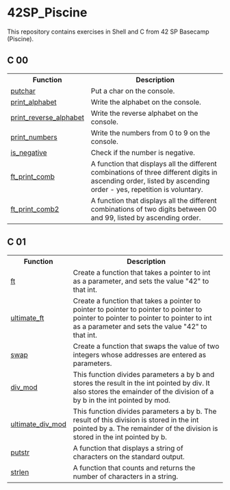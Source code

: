 # 42SP_Piscine
This repository contains exercises in Shell and C from 42 SP Basecamp (Piscine).

## C 00

<table>
  <tr>
    <th>Function</th>
    <th>Description</th>
  </tr>
  <tr>
    <td><a href="./c00/ex00/ft_putchar.c"> putchar </a></td>
    <td>Put a char on the console.</td>
  </tr>
  <tr>
    <td><a href="./c00/ex01/ft_print_alphabet.c"> print_alphabet </a></td>
    <td>Write the alphabet on the console.</td>
  </tr>
  <tr>
    <td><a href="./c00/ex02/ft_print_reverse_alphabet.c"> print_reverse_alphabet </a></td>
    <td>Write the reverse alphabet on the console.</td>
  </tr>
  <tr>
    <td><a href="./c00/ex03/ft_print_numbers.c"> print_numbers </a></td>
    <td>Write the numbers from 0 to 9 on the console.</td>
  </tr>
  <tr>
    <td><a href="./c00/ex04/ft_is_negative.c"> is_negative </a></td>
    <td>Check if the number is negative.</td>
  </tr>
  <tr>
    <td><a href="./c00/ex05/ft_print_comb.c"> ft_print_comb </a></td>
    <td>A function that displays all the different combinations of three different digits in ascending order, listed by ascending order - yes, repetition is voluntary.</td>
  </tr>
  <tr>
    <td><a href="./c00/ex06/ft_print_comb2.c"> ft_print_comb2 </a></td>
    <td>A function that displays all the different combinations of two digits between 00 and 99, listed by ascending order.</td>
  </tr>
</table>

## C 01

<table>
  <tr>
    <th>Function</th>
    <th>Description</th>
  </tr>
  <tr>
    <td><a href="./c01/ex00/ft_ft.c"> ft </a></td>
    <td>Create a function that takes a pointer to int as a parameter, and sets the value "42" to that int.</td>
  </tr>
  <tr>
    <td><a href="./c01/ex01/ft_ultimate_ft.c"> ultimate_ft </a></td>
    <td>Create a function that takes a pointer to pointer to pointer to pointer to pointer to pointer to pointer to pointer to pointer to int as a parameter and sets the value "42" to that int.</td>
  </tr>
  <tr>
    <td><a href="./c01/ex02/ft_swap.c"> swap </a></td>
    <td>Create a function that swaps the value of two integers whose addresses are entered as parameters.</td>
  </tr>
  <tr>
    <td><a href="./c01/ex03/ft_div_mod.c"> div_mod </a></td>
    <td>
	This function divides parameters a by b and stores the result in the int pointed by div. It also stores the  emainder of the division of a by b in the int pointed by mod.
	</td>
  </tr>
  <tr>
    <td><a href="./c01/ex04/ft_ultimate_div_mod.c"> ultimate_div_mod </a></td>
    <td>
	This function divides parameters a by b. The result of this division is stored in the
	int pointed by a. The remainder of the division is stored in the int pointed by b.
	</td>
  </tr>
  <tr>
    <td><a href="./c01/ex05/ft_putstr.c"> putstr </a></td>
    <td>
	A function that displays a string of characters on the standard output.
	</td>
  </tr>
  <tr>
    <td><a href="./c01/ex06/ft_strlen.c"> strlen </a></td>
    <td>A function that counts and returns the number of characters in a string.</td>
  </tr>
</table>
